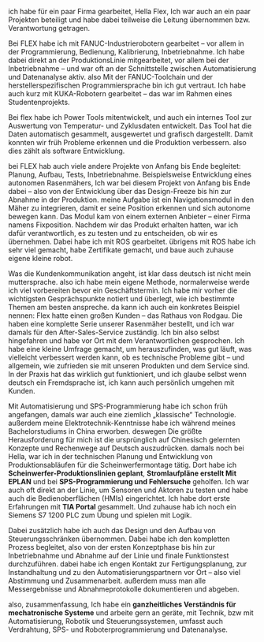 

ich habe für ein paar Firma gearbeitet, Hella Flex, Ich war auch an ein paar Projekten beteiligt und habe dabei teilweise die Leitung übernommen bzw. Verantwortung getragen.

Bei FLEX habe ich mit FANUC-Industrierobotern gearbeitet – vor allem in der Programmierung, Bedienung, Kalibrierung, Inbetriebnahme. Ich habe dabei direkt an der ProduktionsLinie mitgearbeitet, vor allem bei der Inbetriebnahme – und war oft an der Schnittstelle zwischen Automatisierung und Datenanalyse aktiv. also Mit der FANUC-Toolchain und der herstellerspezifischen Programmiersprache bin ich gut vertraut. Ich habe auch kurz mit KUKA-Robotern gearbeitet – das war im Rahmen eines Studentenprojekts.

Bei flex habe ich Power Tools mitentwickelt, und auch ein internes Tool zur Auswertung von Temperatur- und Zyklusdaten entwickelt.  Das Tool hat die Daten automatisch gesammelt, ausgewertet und grafisch dargestellt. Damit konnten wir früh Probleme erkennen und die Produktion verbessern. also dies zählt als software Entwicklung.

bei FLEX hab auch viele andere Projekte von Anfang bis Ende begleitet: Planung, Aufbau, Tests, Inbetriebnahme. Beispielsweise Entwicklung eines autonomen Rasenmähers, Ich war bei diesem Projekt von Anfang bis Ende dabei – also von der Entwicklung über das Design-Freeze bis hin zur Abnahme in der Produktion. meine Aufgabe ist ein Navigationsmodul in den Mäher zu integrieren, damit er seine Position erkennen und sich autonome bewegen kann. Das Modul kam von einem externen Anbieter – einer Firma namens Fixposition. Nachdem wir das Produkt erhalten hatten, war ich dafür verantwortlich, es zu testen und zu entscheiden, ob wir es übernehmen. Dabei habe ich mit ROS gearbeitet. übrigens mit ROS habe ich sehr viel gemacht, habe Zertifikate gemacht, und baue auch zuhause eigene kleine robot. 

Was die Kundenkommunikation angeht, ist klar dass deutsch ist nicht mein muttersprache. also ich habe mein eigene Methode, normalerweise werde ich viel vorbereiten bevor ein Geschäftstermin. Ich habe mir vorher die wichtigsten Gesprächspunkte notiert und überlegt, wie ich bestimmte Themen am besten anspreche. da kann ich auch ein konkretes Beispiel nennen: Flex hatte einen großen Kunden – das Rathaus von Rodgau. Die haben eine komplette Serie unserer Rasenmäher bestellt, und ich war damals für den After-Sales-Service zuständig. Ich bin also selbst hingefahren und habe vor Ort mit dem Verantwortlichen gesprochen. Ich habe eine kleine Umfrage gemacht, um herauszufinden, was gut läuft, was vielleicht verbessert werden kann, ob es technische Probleme gibt – und allgemein, wie zufrieden sie mit unseren Produkten und dem Service sind. In der Praxis hat das wirklich gut funktioniert, und ich glaube selbst wenn deutsch ein Fremdsprache ist, ich kann auch persönlich umgehen mit Kunden.

Mit Automatisierung und SPS-Programmierung habe ich schon früh angefangen, damals war auch eine ziemlich „klassische“ Technologie. außerdem meine Elektrotechnik-Kenntnisse habe ich während meines Bachelorstudiums in China erworben. deswegen Die größte Herausforderung für mich ist die ursprünglich auf Chinesisch gelernten Konzepte und Rechenwege auf Deutsch auszudrücken. damals noch bei Hella, war ich in der technischen Planung und Entwicklung von Produktionsabläufen für die Scheinwerfermontage tätig. Dort habe ich **Scheinwerfer-Produktionslinien geplant**, **Stromlaufpläne erstellt Mit EPLAN** und bei **SPS-Programmierung und Fehlersuche** geholfen. Ich war auch oft direkt an der Linie, um Sensoren und Aktoren zu testen und habe auch die Bedienoberflächen (HMIs) eingerichtet. Ich habe dort erste Erfahrungen mit **TIA Portal** gesammelt. Und zuhause hab ich noch ein Siemens S7 1200 PLC zum Übung und spielen mit Logik. 

Dabei zusätzlich habe ich auch das Design und den Aufbau von Steuerungsschränken übernommen. Dabei habe ich den kompletten Prozess begleitet, also von der ersten Konzeptphase bis hin zur Inbetriebnahme und Abnahme auf der Linie und finale Funktionstest durchzuführen. dabei habe ich engen Kontakt zur Fertigungsplanung, zur Instandhaltung und zu den Automatisierungspartnern vor Ort – also viel Abstimmung und Zusammenarbeit. außerdem muss man alle Messergebnisse und Abnahmeprotokolle dokumentieren und abgeben.

also, zusammenfassung, Ich habe ein **ganzheitliches Verständnis für mechatronische Systeme** und arbeite gern an geräte, mit Technik, bzw mit Automatisierung, Robotik und Steuerungssystemen, umfasst auch Verdrahtung, SPS- und Roboterprogrammierung und Datenanalyse. 

 

